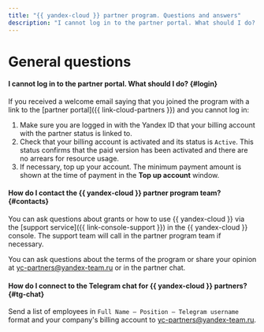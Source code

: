 ```yaml
---
title: "{{ yandex-cloud }} partner program. Questions and answers"
description: "I cannot log in to the partner portal. What should I do? How do I contact the {{ yandex-cloud }} partner program team? How do I connect to the Telegram chat for {{ yandex-cloud }} partners? Find the answers to these and other questions in this article."
---
```


# General questions

#### I cannot log in to the partner portal. What should I do? {#login}

If you received a welcome email saying that you joined the program with a link to the [partner portal]({{ link-cloud-partners }}) and you cannot log in:
1. Make sure you are logged in with the Yandex ID that your billing account with the partner status is linked to.
1. Check that your billing account is activated and its status is `Active`.
   This status confirms that the paid version has been activated and there are no arrears for resource usage.
1. If necessary, top up your account. The minimum payment amount is shown at the time of payment in the **Top up account** window.

#### How do I contact the {{ yandex-cloud }} partner program team? {#contacts}

You can ask questions about grants or how to use {{ yandex-cloud }} via the [support service]({{ link-console-support }}) in the {{ yandex-cloud }} console. The support team will call in the partner program team if necessary.

You can ask questions about the terms of the program or share your opinion at [yc-partners@yandex-team.ru](mailto:Yc-partners@yandex-team.ru) or in the partner chat.

#### How do I connect to the Telegram chat for {{ yandex-cloud }} partners? {#tg-chat}

Send a list of employees in `Full Name — Position — Telegram username` format and your company's billing account to [yc-partners@yandex-team.ru](mailto:Yc-partners@yandex-team.ru).
